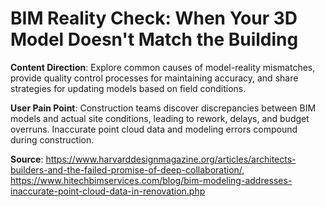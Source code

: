 # BIM Reality Check: When Your 3D Model Doesn't Match the Building

**Content Direction**: Explore common causes of model-reality mismatches, provide quality control processes for maintaining accuracy, and share strategies for updating models based on field conditions.

**User Pain Point**: Construction teams discover discrepancies between BIM models and actual site conditions, leading to rework, delays, and budget overruns. Inaccurate point cloud data and modeling errors compound during construction.

**Source**: https://www.harvarddesignmagazine.org/articles/architects-builders-and-the-failed-promise-of-deep-collaboration/, https://www.hitechbimservices.com/blog/bim-modeling-addresses-inaccurate-point-cloud-data-in-renovation.php
